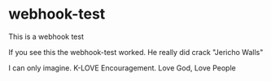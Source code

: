 # webhook-test
This is a webhook test

If you see this the webhook-test worked. He really did crack "Jericho Walls"

I can only imagine. K-LOVE Encouragement.
Love God, Love People

